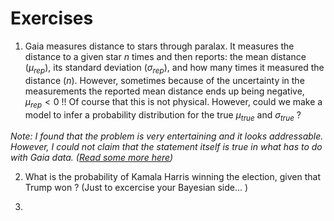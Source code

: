 # Exercises

[1. Juan usually rides a bicycle.  He has an odometer and measured that the first time he fell he had done 520 miles without falling since he started.  The second time he fell he had done 640 miles without falling.  Then he said to himself “I'm falling because I'm not paying enough attention to the route, from now on I'm going to pay more attention”.  And then the third time he fell he went 710 miles without falling.  Can we say that he improved?]: #

1. Gaia measures distance to stars through paralax.  It measures the distance to a given star $n$ times and then reports: the mean distance ($\mu_{rep}$), its standard deviation ($\sigma_{rep}$), and how many times it measured the distance ($n$).  However, sometimes because of the uncertainty in the measurements the reported mean distance ends up being negative, $\mu_{rep} < 0$ !!  Of course that this is not physical.  However, could we make a model to infer a probability distribution for the true $\mu_{true}$ and $\sigma_{true}$ ?

<i>Note: I found that the problem is very entertaining and it looks addressable.  However, I could not claim that the statement itself is true in what has to do with Gaia data.  (<a href="https://astronomy.stackexchange.com/questions/26250/what-is-the-proper-interpretation-of-a-negative-parallax" target=gaia>Read some more here</a>)</i>

2. What is the probability of Kamala Harris winning the election, given that Trump won ? (Just to excercise your Bayesian side... )
   
3. 
